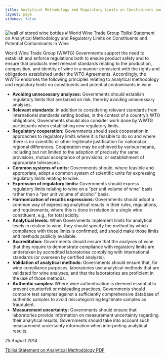 ```yaml
---
title: Analytical Methodology and Regulatory Limits on Constituents and Potential Contaminants in Wine 
layout: page
sidenav: false
---
```

<img src="{{site.baseurl}}/assets/uploads/hero-field-w-grapes.jpg" alt="wall of stored wine bottles">
# World Wine Trade Group Tbilisi Statement on Analytical Methodology and Regulatory Limits on Constituents and Potential Contaminants in Wine 

World Wine Trade Group (WWTG) Governments support the need to establish and enforce regulations both to ensure product safety and to ensure that products meet relevant standards relating to the production, composition, and identity of wine in a manner consistent with the rights and obligations established under the WTO Agreements. Accordingly, the WWTG endorses the following principles relating to analytical methodology and regulatory limits on constituents and potential contaminants in wine. 

- **Avoiding unnecessary analyses:** Governments should establish regulatory limits that are based on risk, thereby avoiding unnecessary analyses.
- **Relevant standards:** In addition to considering relevant standards from international standards setting bodies, in the context of a country’s WTO obligations, Governments should also consider work done by WWTG participants when establishing new regulatory limits. 
- **Regulatory cooperation:** Governments should seek cooperation in approaches to regulatory limits where it is feasible to do so and where there is no scientific or other legitimate justification for national or regional differences. Cooperation may be achieved by various means, including but not limited to the adoption of precisely the same provisions, mutual acceptance of provisions, or establishment of appropriate tolerances. 
- **Common systems of units:** Governments should, where feasible and appropriate, adopt a common system of scientific units for expressing regulatory limits relating to wine. 
- **Expression of regulatory limits:** Governments should express regulatory limits relating to wine on a “per unit volume of wine” basis rather than a “per unit volume of alcohol” basis.
- **Harmonization of resultls expressions:** Governments should adopt a common way of expressing analytical results in their rules, regulations, and requirements, where this is done in relation to a single wine constituent, e.g., for total acidity. 
-  **Analytical levels:** When Governments implement limits for analytical levels in relation to wine, they should specify the method by which compliance with those limits is confirmed, and should make those limits and methods publicly available. 
-  **Accreditation:** Governments should ensure that the analyses of wine that they require to demonstrate compliance with regulatory limits are undertaken by accredited laboratories complying with international standards (or overseen by certified analysts).
-  **Validation of analytical methods:** Governments should ensure that, for wine compliance purposes, laboratories use analytical methods that are validated for wine analyses, and that the laboratories are proficient in the use of those methods. 
-  **Authentic samples:** Where wine authentication is deemed essential to prevent counterfeit or misleading practices, Governments should compare test samples against a sufficiently comprehensive database of authentic samples to avoid miscategorizing legitimate samples as fraudulent. 
-  **Measurement uncertainty:** Governments should ensure that laboratories provide information on measurement uncertainty regarding their analytical results. Governments should take into account such measurement uncertainty information when interpreting analytical results. 

*25 August 2014*

<a class="usa-button" href="/assets/uploads/principles.pdf">Tbilisi Statement on Analytical Methodology PDF</a>
